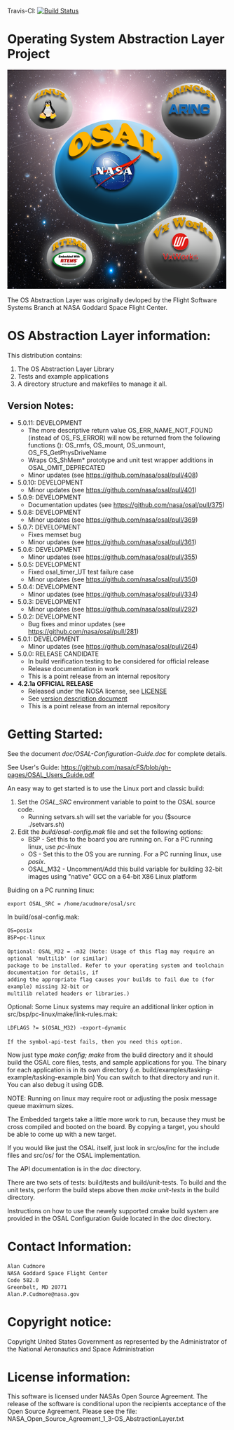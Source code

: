 Travis-CI: [![Build Status](https://travis-ci.com/nasa/osal.svg)](https://travis-ci.com/nasa/osal)

Operating System Abstraction Layer Project
==========================================

![OSAL Logo by Michael Cudmore](./doc/OSAL-Logo.png)


The OS Abstraction Layer was originally devloped by the Flight Software Systems Branch at NASA Goddard Space Flight Center.

OS Abstraction Layer information:
=================================

This distribution contains:

1. The OS Abstraction Layer Library
2. Tests and example applications
3. A directory structure and makefiles to manage it all.

## Version Notes:

- 5.0.11: DEVELOPMENT
  - The more descriptive return value OS_ERR_NAME_NOT_FOUND (instead of OS_FS_ERROR) will now be returned from the following functions (): OS_rmfs, OS_mount, OS_unmount, OS_FS_GetPhysDriveName
  - Wraps OS_ShMem* prototype and unit test wrapper additions in OSAL_OMIT_DEPRECATED
  - Minor updates (see https://github.com/nasa/osal/pull/408)
- 5.0.10: DEVELOPMENT
  - Minor updates (see https://github.com/nasa/osal/pull/401)
- 5.0.9: DEVELOPMENT
  - Documentation updates (see https://github.com/nasa/osal/pull/375)
- 5.0.8: DEVELOPMENT
  - Minor updates (see https://github.com/nasa/osal/pull/369)
- 5.0.7: DEVELOPMENT
  - Fixes memset bug
  - Minor updates (see https://github.com/nasa/osal/pull/361)
- 5.0.6: DEVELOPMENT
  - Minor updates (see https://github.com/nasa/osal/pull/355)
- 5.0.5: DEVELOPMENT
  - Fixed osal_timer_UT test failure case
  - Minor updates (see https://github.com/nasa/osal/pull/350)
- 5.0.4: DEVELOPMENT
  - Minor updates (see https://github.com/nasa/osal/pull/334)
- 5.0.3: DEVELOPMENT
  - Minor updates (see https://github.com/nasa/osal/pull/292)
- 5.0.2: DEVELOPMENT
  - Bug fixes and minor updates (see https://github.com/nasa/osal/pull/281)
- 5.0.1: DEVELOPMENT
  - Minor updates (see https://github.com/nasa/osal/pull/264)
- 5.0.0: RELEASE CANDIDATE
  - In build verification testing to be considered for official release
  - Release documentation in work
  - This is a point release from an internal repository
- **4.2.1a OFFICIAL RELEASE**
  - Released under the NOSA license, see [LICENSE](LICENSE)
  - See [version description document](OSAL%204.2.1.0%20Version%20Description%20Document.pdf)
  - This is a point release from an internal repository

Getting Started:
================

See the document *doc/OSAL-Configuration-Guide.doc* for complete details.

See User's Guide: https://github.com/nasa/cFS/blob/gh-pages/OSAL_Users_Guide.pdf

An easy way to get started is to use the Linux port and classic build:

1. Set the *OSAL_SRC* environment variable to point to the OSAL source code.
     - Running setvars.sh will set the variable for you ($source ./setvars.sh)
2. Edit the *build/osal-config.mak* file and set the following options:
     - BSP - Set this to the board you are running on. For a PC running linux, use *pc-linux*
     - OS - Set this to the OS you are running. For a PC running linux, use *posix*.
     - OSAL_M32 - Uncomment/Add this build variable for building 32-bit images using "native"
       GCC on a 64-bit X86 Linux platform

Buiding on a PC running linux:

    export OSAL_SRC = /home/acudmore/osal/src

In build/osal-config.mak:

    OS=posix
    BSP=pc-linux

    Optional: OSAL_M32 = -m32 (Note: Usage of this flag may require an optional 'multilib' (or similar)
    package to be installed. Refer to your operating system and toolchain documentation for details, if
    adding the appropriate flag causes your builds to fail due to (for example) missing 32-bit or
    multilib related headers or libraries.)

Optional:  Some Linux systems may require an additional linker option in
    src/bsp/pc-linux/make/link-rules.mak:

    LDFLAGS ?= $(OSAL_M32) -export-dynamic

    If the symbol-api-test fails, then you need this option.

Now just type *make config; make* from the build directory and it should build the OSAL core files, tests, and sample
applications for you. The binary for each application is in its own directory
(i.e. build/examples/tasking-example/tasking-example.bin) You can switch to that directory and run it. You
can also debug it using GDB.

NOTE: Running on linux may require root or adjusting the posix message queue maximum sizes.

The Embedded targets take a little more work to run, because they must be cross compiled and booted on the board.
By copying a target, you should be able to come up with a new target.

If you would like just the OSAL itself, just look in src/os/inc for the include files and src/os/<your os here>
for the OSAL implementation.

The API documentation is in the *doc* directory.

There are two sets of tests: build/tests and build/unit-tests.  To build and the unit tests,
perform the build steps above then *make unit-tests* in the build directory.

Instructions on how to use the newely supported cmake build system are provided in the OSAL Configuration Guide
located in the *doc* directory.

Contact Information:
====================

    Alan Cudmore
    NASA Goddard Space Flight Center
    Code 582.0
    Greenbelt, MD 20771
    Alan.P.Cudmore@nasa.gov

Copyright notice:
=================

Copyright United States Government as represented by the Administrator of the National Aeronautics and Space Administration

License information:
====================

This software is licensed under NASAs Open Source Agreement. The release of the software is conditional upon the recipients acceptance of the Open Source Agreement. Please see the file: NASA_Open_Source_Agreement_1_3-OS_AbstractionLayer.txt
